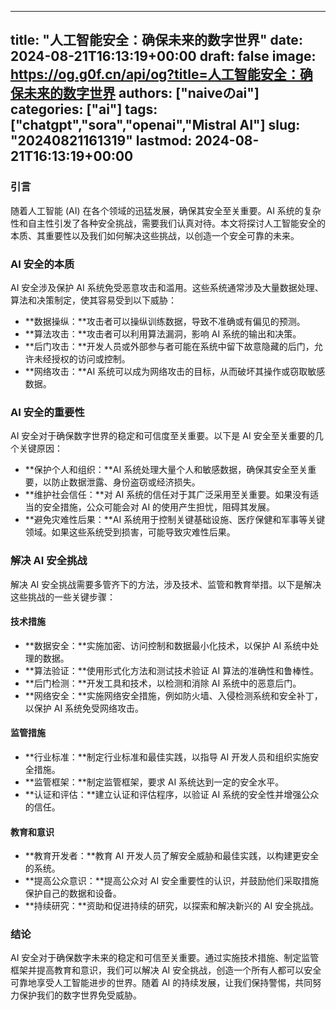 
---
title: "人工智能安全：确保未来的数字世界"
date: 2024-08-21T16:13:19+00:00
draft: false
image: https://og.g0f.cn/api/og?title=人工智能安全：确保未来的数字世界
authors: ["naiveのai"]
categories: ["ai"]
tags: ["chatgpt","sora","openai","Mistral AI"]
slug: "20240821161319"
lastmod: 2024-08-21T16:13:19+00:00
---
### 引言

随着人工智能 (AI) 在各个领域的迅猛发展，确保其安全至关重要。AI 系统的复杂性和自主性引发了各种安全挑战，需要我们认真对待。本文将探讨人工智能安全的本质、其重要性以及我们如何解决这些挑战，以创造一个安全可靠的未来。

### AI 安全的本质

AI 安全涉及保护 AI 系统免受恶意攻击和滥用。这些系统通常涉及大量数据处理、算法和决策制定，使其容易受到以下威胁：

- **数据操纵：**攻击者可以操纵训练数据，导致不准确或有偏见的预测。
- **算法攻击：**攻击者可以利用算法漏洞，影响 AI 系统的输出和决策。
- **后门攻击：**开发人员或外部参与者可能在系统中留下故意隐藏的后门，允许未经授权的访问或控制。
- **网络攻击：**AI 系统可以成为网络攻击的目标，从而破坏其操作或窃取敏感数据。

### AI 安全的重要性

AI 安全对于确保数字世界的稳定和可信度至关重要。以下是 AI 安全至关重要的几个关键原因：

- **保护个人和组织：**AI 系统处理大量个人和敏感数据，确保其安全至关重要，以防止数据泄露、身份盗窃或经济损失。
- **维护社会信任：**对 AI 系统的信任对于其广泛采用至关重要。如果没有适当的安全措施，公众可能会对 AI 的使用产生担忧，阻碍其发展。
- **避免灾难性后果：**AI 系统用于控制关键基础设施、医疗保健和军事等关键领域。如果这些系统受到损害，可能导致灾难性后果。

### 解决 AI 安全挑战

解决 AI 安全挑战需要多管齐下的方法，涉及技术、监管和教育举措。以下是解决这些挑战的一些关键步骤：

#### 技术措施

- **数据安全：**实施加密、访问控制和数据最小化技术，以保护 AI 系统中处理的数据。
- **算法验证：**使用形式化方法和测试技术验证 AI 算法的准确性和鲁棒性。
- **后门检测：**开发工具和技术，以检测和消除 AI 系统中的恶意后门。
- **网络安全：**实施网络安全措施，例如防火墙、入侵检测系统和安全补丁，以保护 AI 系统免受网络攻击。

#### 监管措施

- **行业标准：**制定行业标准和最佳实践，以指导 AI 开发人员和组织实施安全措施。
- **监管框架：**制定监管框架，要求 AI 系统达到一定的安全水平。
- **认证和评估：**建立认证和评估程序，以验证 AI 系统的安全性并增强公众的信任。

#### 教育和意识

- **教育开发者：**教育 AI 开发人员了解安全威胁和最佳实践，以构建更安全的系统。
- **提高公众意识：**提高公众对 AI 安全重要性的认识，并鼓励他们采取措施保护自己的数据和设备。
- **持续研究：**资助和促进持续的研究，以探索和解决新兴的 AI 安全挑战。

### 结论

AI 安全对于确保数字未来的稳定和可信至关重要。通过实施技术措施、制定监管框架并提高教育和意识，我们可以解决 AI 安全挑战，创造一个所有人都可以安全可靠地享受人工智能进步的世界。随着 AI 的持续发展，让我们保持警惕，共同努力保护我们的数字世界免受威胁。